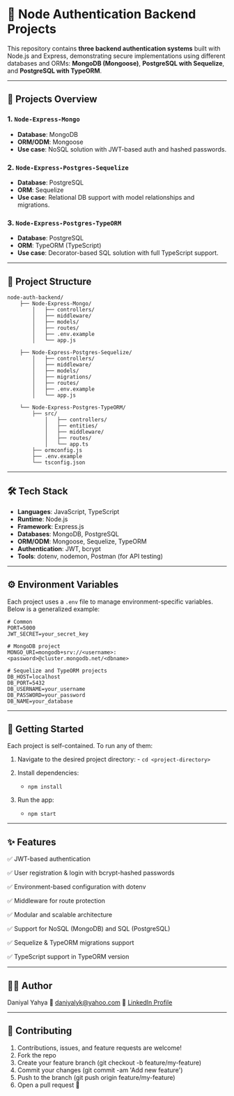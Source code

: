 # 🔐 Node Authentication Backend Projects

This repository contains **three backend authentication systems** built with Node.js and Express, demonstrating secure implementations using different databases and ORMs: **MongoDB (Mongoose)**, **PostgreSQL with Sequelize**, and **PostgreSQL with TypeORM**.

---

## 📁 Projects Overview

### 1. `Node-Express-Mongo`
- **Database**: MongoDB
- **ORM/ODM**: Mongoose
- **Use case**: NoSQL solution with JWT-based auth and hashed passwords.

### 2. `Node-Express-Postgres-Sequelize`
- **Database**: PostgreSQL
- **ORM**: Sequelize
- **Use case**: Relational DB support with model relationships and migrations.

### 3. `Node-Express-Postgres-TypeORM`
- **Database**: PostgreSQL
- **ORM**: TypeORM (TypeScript)
- **Use case**: Decorator-based SQL solution with full TypeScript support.

---
## 📂 Project Structure

    node-auth-backend/
        ├── Node-Express-Mongo/
            │   ├── controllers/
            │   ├── middleware/
            │   ├── models/
            │   ├── routes/
            │   ├── .env.example
            │   └── app.js
    
        ├── Node-Express-Postgres-Sequelize/
            │   ├── controllers/
            │   ├── middleware/
            │   ├── models/
            │   ├── migrations/
            │   ├── routes/
            │   ├── .env.example
            │   └── app.js
        
        └── Node-Express-Postgres-TypeORM/
            ├── src/
                │   ├── controllers/
                │   ├── entities/
                │   ├── middleware/
                │   ├── routes/
                │   └── app.ts
            ├── ormconfig.js
            ├── .env.example
            └── tsconfig.json

---

## 🛠️ Tech Stack

- **Languages**: JavaScript, TypeScript
- **Runtime**: Node.js
- **Framework**: Express.js
- **Databases**: MongoDB, PostgreSQL
- **ORM/ODM**: Mongoose, Sequelize, TypeORM
- **Authentication**: JWT, bcrypt
- **Tools**: dotenv, nodemon, Postman (for API testing)

---

## ⚙️ Environment Variables

Each project uses a `.env` file to manage environment-specific variables. Below is a generalized example:

```env
# Common
PORT=5000
JWT_SECRET=your_secret_key

# MongoDB project
MONGO_URI=mongodb+srv://<username>:<password>@cluster.mongodb.net/<dbname>

# Sequelize and TypeORM projects
DB_HOST=localhost
DB_PORT=5432
DB_USERNAME=your_username
DB_PASSWORD=your_password
DB_NAME=your_database
```
---

## 🚀 Getting Started

Each project is self-contained. To run any of them:

1. Navigate to the desired project directory:
       - ``` cd <project-directory> ```
   
2. Install dependencies:
      - ``` npm install ```
    
3. Run the app: 
      - ``` npm start ```

---

## ✨ Features
✅ JWT-based authentication

✅ User registration & login with bcrypt-hashed passwords

✅ Environment-based configuration with dotenv

✅ Middleware for route protection

✅ Modular and scalable architecture

✅ Support for NoSQL (MongoDB) and SQL (PostgreSQL)

✅ Sequelize & TypeORM migrations support

✅ TypeScript support in TypeORM version

---

## 👨‍💻 Author
Daniyal Yahya
📧 daniyalyk@yahoo.com
🔗 [LinkedIn Profile](https://pk.linkedin.com/in/daniyal-yahya)

---

## 🤝 Contributing
1. Contributions, issues, and feature requests are welcome!
2. Fork the repo
3. Create your feature branch (git checkout -b feature/my-feature)
4. Commit your changes (git commit -am 'Add new feature')
5. Push to the branch (git push origin feature/my-feature)
6. Open a pull request 🚀


